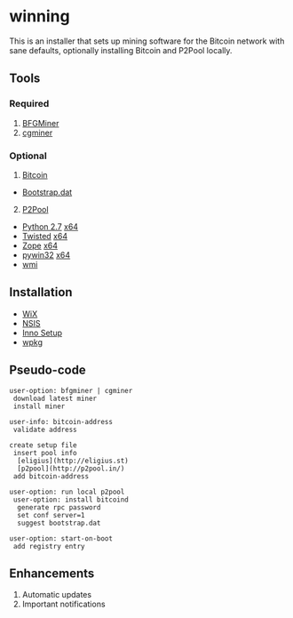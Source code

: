 winning
=======

This is an installer that sets up mining software for the Bitcoin network with sane defaults, optionally installing Bitcoin and P2Pool locally.

## Tools

### Required
1. [BFGMiner](http://luke.dashjr.org/programs/bitcoin/files/bfgminer/latest/)
2. [cgminer](http://ck.kolivas.org/apps/cgminer/)

### Optional
1. [Bitcoin](http://sourceforge.net/projects/bitcoin/)
  * [Bootstrap.dat](http://sourceforge.net/projects/bitcoin/files/Bitcoin/blockchain/bootstrap.dat.torrent/download)
2. [P2Pool](http://p2pool.in/)
  * [Python 2.7](http://www.python.org/ftp/python/2.7.6/python-2.7.6.msi) [x64](http://www.python.org/ftp/python/2.7.6/python-2.7.6.amd64.msi)
  * [Twisted](http://twistedmatrix.com/Releases/Twisted/13.2/Twisted-13.2.0.win32-py2.7.msi) [x64](http://twistedmatrix.com/Releases/Twisted/13.2/Twisted-13.2.0.win-amd64-py2.7.msi)
  * [Zope](https://pypi.python.org/packages/2.7/z/zope.interface/zope.interface-3.8.0.win32-py2.7.exe#md5=ddb6ff27c106ca39d9f03402a3bcb2a1) [x64](https://pypi.python.org/packages/2.7/z/zope.interface/zope.interface-3.8.0.win-amd64-py2.7.exe#md5=92d66872d65bfcf74aaf137c956608ff)
  * [pywin32](http://sourceforge.net/projects/pywin32/files/pywin32/Build%20218/pywin32-218.win32-py2.7.exe/download) [x64](http://sourceforge.net/projects/pywin32/files/pywin32/Build%20218/pywin32-218.win-amd64-py2.7.exe/download)
  * [wmi](https://pypi.python.org/packages/any/W/WMI/WMI-1.4.9.win32.exe#md5=31ef47dc10ff13a81a0cb8e6a98a0819)

## Installation

* [WiX](http://wixtoolset.org/)
* [NSIS](http://nsis.sourceforge.net)
* [Inno Setup](http://www.jrsoftware.org/isinfo.php)
* [wpkg](http://windowspackager.org/)

## Pseudo-code

	user-option: bfgminer | cgminer
	 download latest miner
	 install miner

	user-info: bitcoin-address
	 validate address

	create setup file
	 insert pool info
	  [eligius](http://eligius.st)
	  [p2pool](http://p2pool.in/)
	 add bitcoin-address

	user-option: run local p2pool
	 user-option: install bitcoind
	  generate rpc password
	  set conf server=1
	  suggest bootstrap.dat

	user-option: start-on-boot
	 add registry entry

## Enhancements

1. Automatic updates
2. Important notifications
